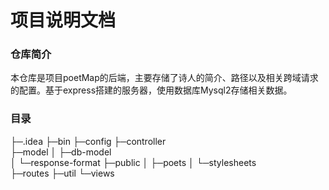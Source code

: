 # 项目说明文档
### 仓库简介
本仓库是项目poetMap的后端，主要存储了诗人的简介、路径以及相关跨域请求的配置。基于express搭建的服务器，使用数据库Mysql2存储相关数据。
### 目录
├─.idea
├─bin
├─config
├─controller        
├─model
│  ├─db-model       
│  └─response-format
├─public
│  ├─poets
│  └─stylesheets    
├─routes
├─util
└─views